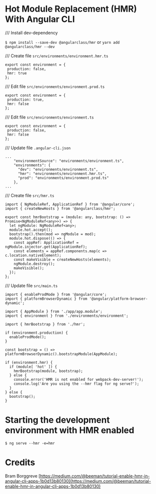 # Hot Module Replacement (HMR) With Angular CLI

/// Install dev-dependency

`$ npm install --save-dev @angularclass/hmr` or `yarn add @angularclass/hmr --dev`

/// Create file `src/environments/environment.hmr.ts`

```
export const environment = {
 production: false,
 hmr: true
};
```

/// Edit file `src/environments/environment.prod.ts`

```
export const environment = {
 production: true,
 hmr: false
};
```

/// Edit file `src/environments/environment.ts`

```
export const environment = {
 production: false,
 hmr: false
};
```

/// Update file `.angular-cli.json`

```
...
    "environmentSource": "environments/environment.ts",
    "environments": {
      "dev": "environments/environment.ts",
      "hmr": "environments/environment.hmr.ts",
      "prod": "environments/environment.prod.ts"
    },
...
```

/// Create file `src/hmr.ts`

```
import { NgModuleRef, ApplicationRef } from '@angular/core';
import { createNewHosts } from '@angularclass/hmr';

export const hmrBootstrap = (module: any, bootstrap: () => Promise<NgModuleRef<any>>) => {
  let ngModule: NgModuleRef<any>;
  module.hot.accept();
  bootstrap().then(mod => ngModule = mod);
  module.hot.dispose(() => {
    const appRef: ApplicationRef = ngModule.injector.get(ApplicationRef);
    const elements = appRef.components.map(c => c.location.nativeElement);
    const makeVisible = createNewHosts(elements);
    ngModule.destroy();
    makeVisible();
  });
};
```

/// Update file `src/main.ts`

```
import { enableProdMode } from '@angular/core';
import { platformBrowserDynamic } from '@angular/platform-browser-dynamic';

import { AppModule } from './app/app.module';
import { environment } from './environments/environment';

import { hmrBootstrap } from './hmr';

if (environment.production) {
  enableProdMode();
}

const bootstrap = () => platformBrowserDynamic().bootstrapModule(AppModule);

if (environment.hmr) {
  if (module[ 'hot' ]) {
    hmrBootstrap(module, bootstrap);
  } else {
    console.error('HMR is not enabled for webpack-dev-server!');
    console.log('Are you using the --hmr flag for ng serve?');
  }
} else {
  bootstrap();
}
```

# Starting the development environment with HMR enabled

`$ ng serve --hmr -e=hmr`

# Credits
Bram Borggreve [https://medium.com/@beeman/tutorial-enable-hmr-in-angular-cli-apps-1b0d13b80130](https://medium.com/@beeman/tutorial-enable-hmr-in-angular-cli-apps-1b0d13b80130)